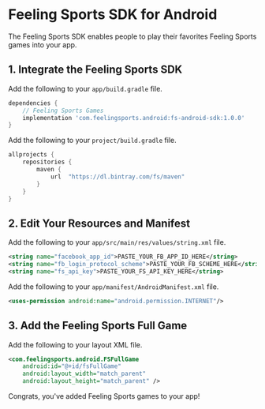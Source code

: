 # Feeling Sports SDK for Android

The Feeling Sports SDK enables people to play their favorites Feeling Sports games into your app.

## 1. Integrate the Feeling Sports SDK

Add the following to your `app/build.gradle` file.
```gradle
dependencies {
    // Feeling Sports Games
    implementation 'com.feelingsports.android:fs-android-sdk:1.0.0'
}
```

Add the following to your `project/build.gradle` file.
```gradle
allprojects {
    repositories {
        maven {
            url  "https://dl.bintray.com/fs/maven"
        }
    }
}
```

## 2. Edit Your Resources and Manifest


Add the following to your `app/src/main/res/values/string.xml` file.

```xml
<string name="facebook_app_id">PASTE_YOUR_FB_APP_ID_HERE</string>
<string name="fb_login_protocol_scheme">PASTE_YOUR_FB_SCHEME_HERE</string>
<string name="fs_api_key">PASTE_YOUR_FS_API_KEY_HERE</string>
```

Add the following to your `app/manifest/AndroidManifest.xml` file.

```xml
<uses-permission android:name="android.permission.INTERNET"/>
```

## 3. Add the Feeling Sports Full Game

Add the following to your layout XML file.

```xml
<com.feelingsports.android.FSFullGame
    android:id="@+id/fsFullGame"
    android:layout_width="match_parent"
    android:layout_height="match_parent" />
```
Congrats, you've added Feeling Sports games to your app! 
